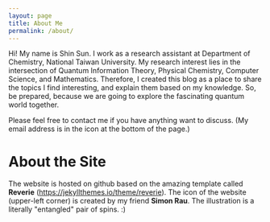 ```yaml
---
layout: page
title: About Me
permalink: /about/
---
```


Hi! My name is Shin Sun. I work as a research assistant at Department of Chemistry, National Taiwan University. My research interest
lies in the intersection of Quantum Information Theory, Physical Chemistry, Computer Science, and Mathematics. Therefore, I created this blog as
a place to share the topics I find interesting, and explain them based on my knowledge. So, be prepared, because we are going to explore the fascinating quantum world
together.

Please feel free to contact me if you have anything want to discuss. 
(My email address is in the icon at the bottom of the page.)

# About the Site

The website is hosted on github based on the amazing template called **Reverie** (https://jekyllthemes.io/theme/reverie).
The icon of the website (upper-left corner) is created by my friend **Simon Rau**. The illustration is a literally "entangled" pair of spins. :)
